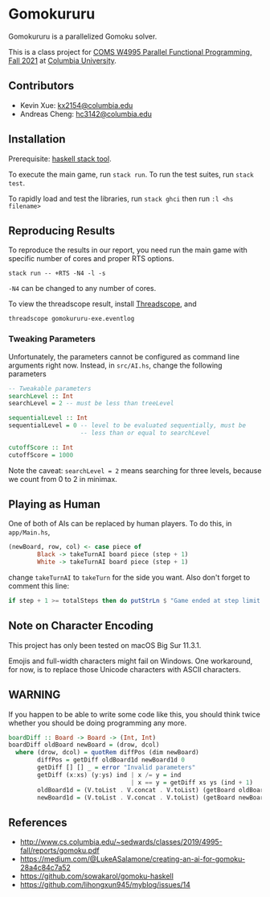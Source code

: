 # Gomokururu

Gomokururu is a parallelized Gomoku solver.

This is a class project for [COMS W4995 Parallel Functional Programming, Fall 2021](http://www.cs.columbia.edu/~sedwards/classes/2021/4995-fall/index.html) at [Columbia University](http://columbia.edu/).



## Contributors

- Kevin Xue: kx2154@columbia.edu
- Andreas Cheng: hc3142@columbia.edu

## Installation

Prerequisite: [haskell stack tool](https://docs.haskellstack.org/en/stable/README/).

To execute the main game, run `stack run`. To run the test suites, run `stack test`.

To rapidly load and test the libraries, run `stack ghci` then run `:l <hs filename>`



## Reproducing Results

To reproduce the results in our report, you need run the main game with specific number of cores and proper RTS options.

```
stack run -- +RTS -N4 -l -s
```

`-N4` can be changed to any number of cores.

To view the threadscope result, install [Threadscope](https://hackage.haskell.org/package/threadscope), and

```
threadscope gomokururu-exe.eventlog
```



### Tweaking Parameters

Unfortunately, the parameters cannot be configured as command line arguments right now. Instead, in `src/AI.hs`, change the following parameters

```haskell
-- Tweakable parameters
searchLevel :: Int
searchLevel = 2 -- must be less than treeLevel

sequentialLevel :: Int
sequentialLevel = 0 -- level to be evaluated sequentially, must be
                    -- less than or equal to searchLevel

cutoffScore :: Int
cutoffScore = 1000
```

Note the caveat: `searchLevel = 2` means searching for three levels, because we count from 0 to 2 in minimax.



## Playing as Human

One of both of AIs can be replaced by human players. To do this, in `app/Main.hs`,

```haskell
(newBoard, row, col) <- case piece of
        Black -> takeTurnAI board piece (step + 1)
        White -> takeTurnAI board piece (step + 1)
```

change `takeTurnAI` to `takeTurn` for the side you want. Also don't forget to comment this line:

```haskell
if step + 1 >= totalSteps then do putStrLn $ "Game ended at step limit."
```



## Note on Character Encoding

This project has only been tested on macOS Big Sur 11.3.1.

Emojis and full-width characters might fail on Windows. One workaround, for now, is to replace those Unicode characters with ASCII characters.

## WARNING
If you happen to be able to write some code like this, you should think twice whether you should be doing programming any more.
```haskell
boardDiff :: Board -> Board -> (Int, Int)
boardDiff oldBoard newBoard = (drow, dcol)
  where (drow, dcol) = quotRem diffPos (dim newBoard)
        diffPos = getDiff oldBoard1d newBoard1d 0
        getDiff [] [] _ = error "Invalid parameters"
        getDiff (x:xs) (y:ys) ind | x /= y = ind
                                  | x == y = getDiff xs ys (ind + 1)
        oldBoard1d = (V.toList . V.concat . V.toList) (getBoard oldBoard)
        newBoard1d = (V.toList . V.concat . V.toList) (getBoard newBoard)
```



## References

- http://www.cs.columbia.edu/~sedwards/classes/2019/4995-fall/reports/gomoku.pdf
- https://medium.com/@LukeASalamone/creating-an-ai-for-gomoku-28a4c84c7a52
- https://github.com/sowakarol/gomoku-haskell
- https://github.com/lihongxun945/myblog/issues/14